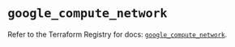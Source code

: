 # `google_compute_network`

Refer to the Terraform Registry for docs: [`google_compute_network`](https://registry.terraform.io/providers/hashicorp/google/5.31.1/docs/resources/compute_network).
